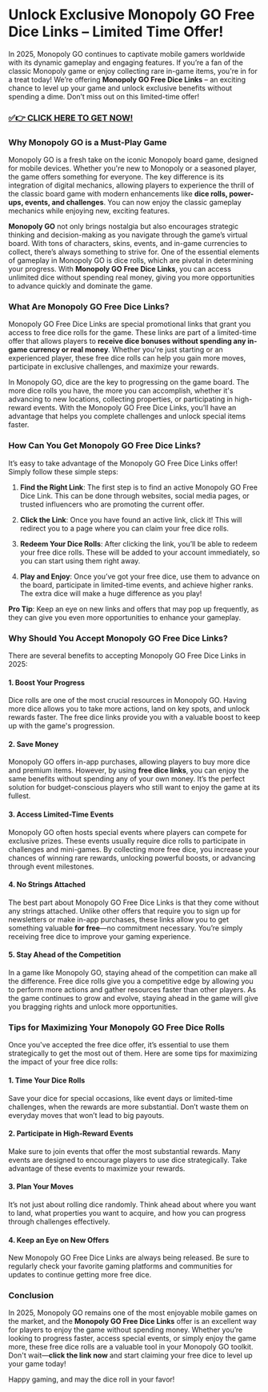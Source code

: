 # Unlock Exclusive Monopoly GO Free Dice Links – Limited Time Offer!

In 2025, Monopoly GO continues to captivate mobile gamers worldwide with its dynamic gameplay and engaging features. If you’re a fan of the classic Monopoly game or enjoy collecting rare in-game items, you're in for a treat today! We’re offering **Monopoly GO Free Dice Links** – an exciting chance to level up your game and unlock exclusive benefits without spending a dime. Don’t miss out on this limited-time offer!

### [✅👉 CLICK HERE TO GET NOW!](https://freerewards.xyz/monopoly/go/)

### Why Monopoly GO is a Must-Play Game

Monopoly GO is a fresh take on the iconic Monopoly board game, designed for mobile devices. Whether you're new to Monopoly or a seasoned player, the game offers something for everyone. The key difference is its integration of digital mechanics, allowing players to experience the thrill of the classic board game with modern enhancements like **dice rolls, power-ups, events, and challenges**. You can now enjoy the classic gameplay mechanics while enjoying new, exciting features.

**Monopoly GO** not only brings nostalgia but also encourages strategic thinking and decision-making as you navigate through the game’s virtual board. With tons of characters, skins, events, and in-game currencies to collect, there’s always something to strive for. One of the essential elements of gameplay in Monopoly GO is dice rolls, which are pivotal in determining your progress. With **Monopoly GO Free Dice Links**, you can access unlimited dice without spending real money, giving you more opportunities to advance quickly and dominate the game.

### What Are Monopoly GO Free Dice Links?

Monopoly GO Free Dice Links are special promotional links that grant you access to free dice rolls for the game. These links are part of a limited-time offer that allows players to **receive dice bonuses without spending any in-game currency or real money**. Whether you're just starting or an experienced player, these free dice rolls can help you gain more moves, participate in exclusive challenges, and maximize your rewards.

In Monopoly GO, dice are the key to progressing on the game board. The more dice rolls you have, the more you can accomplish, whether it's advancing to new locations, collecting properties, or participating in high-reward events. With the Monopoly GO Free Dice Links, you’ll have an advantage that helps you complete challenges and unlock special items faster.

### How Can You Get Monopoly GO Free Dice Links?

It’s easy to take advantage of the Monopoly GO Free Dice Links offer! Simply follow these simple steps:

1. **Find the Right Link**: The first step is to find an active Monopoly GO Free Dice Link. This can be done through websites, social media pages, or trusted influencers who are promoting the current offer.
  
2. **Click the Link**: Once you have found an active link, click it! This will redirect you to a page where you can claim your free dice rolls.

3. **Redeem Your Dice Rolls**: After clicking the link, you’ll be able to redeem your free dice rolls. These will be added to your account immediately, so you can start using them right away.

4. **Play and Enjoy**: Once you’ve got your free dice, use them to advance on the board, participate in limited-time events, and achieve higher ranks. The extra dice will make a huge difference as you play!

**Pro Tip**: Keep an eye on new links and offers that may pop up frequently, as they can give you even more opportunities to enhance your gameplay.

### Why Should You Accept Monopoly GO Free Dice Links?

There are several benefits to accepting Monopoly GO Free Dice Links in 2025:

#### 1. **Boost Your Progress**
Dice rolls are one of the most crucial resources in Monopoly GO. Having more dice allows you to take more actions, land on key spots, and unlock rewards faster. The free dice links provide you with a valuable boost to keep up with the game's progression.

#### 2. **Save Money**
Monopoly GO offers in-app purchases, allowing players to buy more dice and premium items. However, by using **free dice links**, you can enjoy the same benefits without spending any of your own money. It’s the perfect solution for budget-conscious players who still want to enjoy the game at its fullest.

#### 3. **Access Limited-Time Events**
Monopoly GO often hosts special events where players can compete for exclusive prizes. These events usually require dice rolls to participate in challenges and mini-games. By collecting more free dice, you increase your chances of winning rare rewards, unlocking powerful boosts, or advancing through event milestones.

#### 4. **No Strings Attached**
The best part about Monopoly GO Free Dice Links is that they come without any strings attached. Unlike other offers that require you to sign up for newsletters or make in-app purchases, these links allow you to get something valuable **for free**—no commitment necessary. You’re simply receiving free dice to improve your gaming experience.

#### 5. **Stay Ahead of the Competition**
In a game like Monopoly GO, staying ahead of the competition can make all the difference. Free dice rolls give you a competitive edge by allowing you to perform more actions and gather resources faster than other players. As the game continues to grow and evolve, staying ahead in the game will give you bragging rights and unlock more opportunities.

### Tips for Maximizing Your Monopoly GO Free Dice Rolls

Once you've accepted the free dice offer, it’s essential to use them strategically to get the most out of them. Here are some tips for maximizing the impact of your free dice rolls:

#### 1. **Time Your Dice Rolls**
Save your dice for special occasions, like event days or limited-time challenges, when the rewards are more substantial. Don’t waste them on everyday moves that won’t lead to big payouts.

#### 2. **Participate in High-Reward Events**
Make sure to join events that offer the most substantial rewards. Many events are designed to encourage players to use dice strategically. Take advantage of these events to maximize your rewards.

#### 3. **Plan Your Moves**
It’s not just about rolling dice randomly. Think ahead about where you want to land, what properties you want to acquire, and how you can progress through challenges effectively.

#### 4. **Keep an Eye on New Offers**
New Monopoly GO Free Dice Links are always being released. Be sure to regularly check your favorite gaming platforms and communities for updates to continue getting more free dice.

### Conclusion

In 2025, Monopoly GO remains one of the most enjoyable mobile games on the market, and the **Monopoly GO Free Dice Links** offer is an excellent way for players to enjoy the game without spending money. Whether you’re looking to progress faster, access special events, or simply enjoy the game more, these free dice rolls are a valuable tool in your Monopoly GO toolkit. Don't wait—**click the link now** and start claiming your free dice to level up your game today!

Happy gaming, and may the dice roll in your favor!
